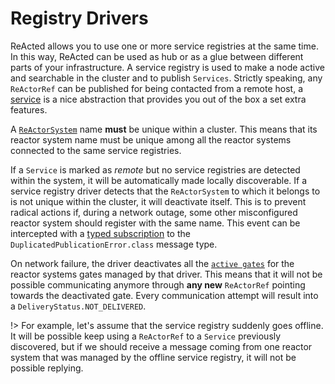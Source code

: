 # Registry Drivers

ReActed allows you to use one or more service registries at the same time. 
In this way, ReActed can be used as hub or as a glue between different parts of your infrastructure. 
A service registry is used to make a node active and searchable in the cluster and to publish `Services`. 
Strictly speaking, any `ReActorRef` can be published for being contacted from a remote host, 
a [service](../services.md) is a nice abstraction that provides you out of the box a set extra features.

A [`ReActorSystem`](../reactor_system.md) name **must** be unique within a cluster. This means that its reactor system name
must be unique among all the reactor systems connected to the same service registries.

If a `Service` is marked as *remote* but no service registries are detected within the system, it will be automatically
made locally discoverable. If a service registry driver detects that the `ReActorSystem` to which it belongs to is not unique
within the cluster, it will deactivate itself. This is to prevent radical actions if, during a network outage, some other
misconfigured reactor system should register with the same name. This event can be intercepted with a [typed subscription](../subscriptions.md)
to the `DuplicatedPublicationError.class` message type.

On network failure, the driver deactivates all the [`active gates`](../channel_drivers/README.md) for the reactor systems gates managed by that driver.
This means that it will not be possible communicating anymore through **any new** `ReActorRef` pointing towards the deactivated gate. Every communication
attempt will result into a `DeliveryStatus.NOT_DELIVERED`.

!> For example, let's assume that the service registry suddenly goes offline. It will be possible keep using a `ReActorRef` to
a `Service` previously discovered, but if we should receive a message coming from one reactor system that was managed by the
offline service registry, it will not be possible replying.  



